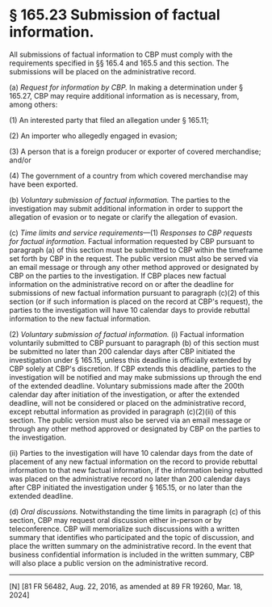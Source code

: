 # § 165.23   Submission of factual information.

All submissions of factual information to CBP must comply with the requirements specified in §§ 165.4 and 165.5 and this section. The submissions will be placed on the administrative record.


(a) *Request for information by CBP.* In making a determination under § 165.27, CBP may require additional information as is necessary, from, among others:


(1) An interested party that filed an allegation under § 165.11;


(2) An importer who allegedly engaged in evasion;


(3) A person that is a foreign producer or exporter of covered merchandise; and/or


(4) The government of a country from which covered merchandise may have been exported.


(b) *Voluntary submission of factual information.* The parties to the investigation may submit additional information in order to support the allegation of evasion or to negate or clarify the allegation of evasion.


(c) *Time limits and service requirements*—(1) *Responses to CBP requests for factual information.* Factual information requested by CBP pursuant to paragraph (a) of this section must be submitted to CBP within the timeframe set forth by CBP in the request. The public version must also be served via an email message or through any other method approved or designated by CBP on the parties to the investigation. If CBP places new factual information on the administrative record on or after the deadline for submissions of new factual information pursuant to paragraph (c)(2) of this section (or if such information is placed on the record at CBP's request), the parties to the investigation will have 10 calendar days to provide rebuttal information to the new factual information.


(2) *Voluntary submission of factual information.* (i) Factual information voluntarily submitted to CBP pursuant to paragraph (b) of this section must be submitted no later than 200 calendar days after CBP initiated the investigation under § 165.15, unless this deadline is officially extended by CBP solely at CBP's discretion. If CBP extends this deadline, parties to the investigation will be notified and may make submissions up through the end of the extended deadline. Voluntary submissions made after the 200th calendar day after initiation of the investigation, or after the extended deadline, will not be considered or placed on the administrative record, except rebuttal information as provided in paragraph (c)(2)(ii) of this section. The public version must also be served via an email message or through any other method approved or designated by CBP on the parties to the investigation.


(ii) Parties to the investigation will have 10 calendar days from the date of placement of any new factual information on the record to provide rebuttal information to that new factual information, if the information being rebutted was placed on the administrative record no later than 200 calendar days after CBP initiated the investigation under § 165.15, or no later than the extended deadline.


(d) *Oral discussions.* Notwithstanding the time limits in paragraph (c) of this section, CBP may request oral discussion either in-person or by teleconference. CBP will memorialize such discussions with a written summary that identifies who participated and the topic of discussion, and place the written summary on the administrative record. In the event that business confidential information is included in the written summary, CBP will also place a public version on the administrative record.



---

[N] [81 FR 56482, Aug. 22, 2016, as amended at 89 FR 19260, Mar. 18, 2024]








